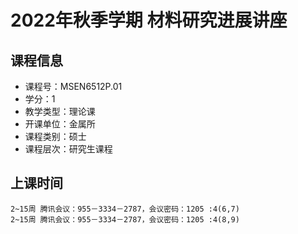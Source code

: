 # 2022年秋季学期 材料研究进展讲座 






## 课程信息

- 课程号：MSEN6512P.01
- 学分：1
- 教学类型：理论课
- 开课单位：金属所
- 课程类别：硕士
- 课程层次：研究生课程

## 上课时间

```
2~15周 腾讯会议：955－3334－2787，会议密码：1205 :4(6,7)
2~15周 腾讯会议：955－3334－2787，会议密码：1205 :4(8,9)
```

